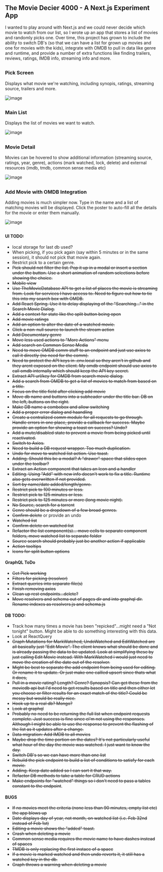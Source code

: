 ## The Movie Decier 4000 - A Next.js Experiment App

I wanted to play around with Next.js and we could never decide which movie to watch from our list, so I wrote up an app that stores a list of movies and randomly picks one. Over time, this project has grown to include the ability to switch DB's (so that we can have a list for grown up movies and one for movies with the kids), integrate with OMDB to pull in data like genre and runtime, and provide a number of extra functions like finding trailers, reviews, ratings, IMDB info, streaming info and more.

##

### Pick Screen

Displays what movie we're watching, including synopis, ratings, streaming source, trailers and more.

![image](https://user-images.githubusercontent.com/7939225/145155527-07513130-397f-4a1f-a3a6-0567b9bffaec.png)

##

### Main List

Displays the list of movies we want to watch.

![image](https://user-images.githubusercontent.com/7939225/145154011-dcef3ea2-a909-4fc9-b110-bb97a9789116.png)

##

### Movie Detail

Movies can be hovered to show additional information (streaming source, ratings, year, genre), actions (mark watched, lock, delete) and external resources (imdb, tmdb, common sense media etc)

![image](https://user-images.githubusercontent.com/7939225/145154177-55ec3b3d-2b1c-4a56-9718-7944997ac31b.png)

##

### Add Movie with OMDB Integration

Adding movies is much simpler now. Type in the name and a list of matching movies will be displayed. Click the poster to auto-fill all the details for the movie or enter them manually.

![image](https://user-images.githubusercontent.com/7939225/145154391-f184d01e-f9f8-4f31-b655-78f8f42762a4.png)

##

#### UI TODO:

- local storage for last db used?
- When picking, if you pick again (say within 5 minutes or in the same session), it should not pick that movie again.
- Restrict pick to a certain genre.
- ~~Pick should not filter the list. Pop it up in a modal or insert a section under the button. Use a short animation of random selections before showing the choice.~~
- ~~Mobile view~~
- ~~Use TheMovieDatabase API to get a list of places the movie is streaming from. Look for services I have access to. Need to figure out how to tie this into my search box with OMDB.~~
- ~~Add React Spring. Use it to delay displaying of the "Searching..." in the Search Movie Dialog.~~
- ~~Add a context for state like the split button being open~~
- ~~Add movie ratings~~
- ~~Add an option to alter the date of a watched movie.~~
- ~~Click a non-null source to launch the stream action~~
- ~~Add Documentary genre~~
- ~~Move less used actions to "More Actions" menu~~
- ~~Add search on Common Sense Media~~
- ~~Need to move OMDB comm stuff to an endpoint and just use axios to call it directly (no need for the comm).~~
- ~~Need to protect the API keys in .env.local so they aren't in github and they arent exposed on the client. My omdb endpoint should use axios to call omdb internally which should keep the API key secret.~~
- ~~Extract API url/key for OMDB from search movie dialog.~~
- ~~Add a search from OMDB to get a list of movies to match from based on a title.~~
- ~~Focus on the title field after clicking add movie~~
- ~~Move db name and buttons into a subheader under the title bar. DB on the left, buttons on the right.~~
- ~~Make DB name a combobox and allow switching~~
- ~~Add a proper error dialog and haandling~~
- ~~Create a centralized comm module for all requests to go through. Handle errors in one place, provide a callback for success. Maybe provide an option for showing a toast on success? Undo?~~
- ~~Add a mute/disabled state to prevent a movie from being picked until reactivated.~~
- ~~Switch to Axios.~~
- ~~Need to build a DB request wrapper. Too much duplication.~~
- ~~Undo for move to watched list action. Use toast.~~
- ~~Adding. Should this be a modal? A "drawer" space that slides open under the toolbar?~~
- ~~Extract an Action component that takes an Icon and a handler~~
- ~~Editing. Using "Add" with new info doesn't work to fix a title. Runtime also gets overwritten if not provided.~~
- ~~Sort by name/date added/length/genre.~~
- ~~Restrict pick to 100 minutes or less.~~
- ~~Restrict pick to 125 minutes or less.~~
- ~~Restrict pick to 125 minutes or more (long movie night).~~
- ~~No Source, search for a torrent~~
- ~~Genre should be a dropdown of a few broad genres.~~
- ~~Confirm delete~~ or provide an undo
- ~~Watched list~~
- ~~Confirm delete on watched list~~
- ~~Refactor the list component(s)... move cells to separate component folders, move watched list to separate folder~~
- ~~Source search should probably just be another action if applicable~~
- ~~Action tooltips~~
- ~~Icons for split button options~~

#### GraphQL ToDo

- ~~Get Pick working~~
- ~~Filters for picking (resolver)~~
- ~~Extract queries into separate file(s)~~
- ~~Finish removing axios~~
- ~~Clean up rest endpoints...delete?~~
- ~~Move resolvers and schema out of pages dir and into graphql dir. Rename indexes as resolvers.js and schema.js~~

#### DB TODO:

-  Track how many times a movie has been "repicked"...might need a "Not tonight" button. Might be able to do something interesting with this data.
-  Look at ReactQuery
- ~~Graph Mutations for MarkWatched, UndoWatched and EditWatched are all basically just "Edit Movie". The client knows what should be done and is already passing the data to be updated. Look at simplifying these by just calling Edit Movie instead. With MarkWatched i would just need to move the creation of the date out of the resolver.~~
- ~~Might be best to separate the add endpoint from being used for editing. Or rename it to update. Or just make one callled upsert since thats what it does,~~
- ~~Pull in a movie rating? Length? Genre? Synopsis? Can get these from the moviedb api but I'd need to get results based on title and then either let you choose or filter results for an exact match of the title? Could be messy but would be really nice.~~
- ~~Hook up to a real db? Mongo?~~
- ~~Look at graphql~~
- ~~Probably no need to be returning the full list when endpoint requests complete. Just success is fine since ei'm not using the responses. Although I might be able to use the response to prevent the flashing of the list as it updates after a change.~~
- ~~Data migration: Add IMDB to all movies~~
- ~~Maybe drop the time portion on the dates? It's not particularly useful what hour of the day the movie was watched. I just want to know the day.~~
- ~~Switch DB's so we can have more than one list~~
- ~~Rebuild the pick endpoint to build a list of conditions to satisfy for each movie.~~
- ~~Adding. Keep date added so I can sort it that way.~~
- ~~Refactor DB methods to take a table for CRUD actions~~
- ~~Make endpoints for "watched" things so i don't need to pass a tables constant to the endpoint~~.

#### BUGS

- ~~If no movies meet the criteria (none less than 90 minutes, empty list etc) the app blows up~~
- ~~Date displays day of year, not month, on watched list (i.e. Feb 32nd instead of Feb 1st)~~
- ~~Editing a movie shows the "added" toast.~~
- ~~Crash when deleting a movie~~
- ~~Common sense media requires the movie name to have dashes instead of spaces~~
- ~~TMDB is only replacing the first instace of a space~~
- ~~If a movie is marked watched and then undo reverts it, it still has a watched key in the db.~~
- ~~Graph throws a warning when deleting a movie~~
